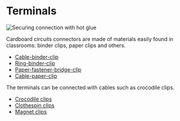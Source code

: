 # Terminals

![Securing connection with hot glue](/assets/terminals.jpg)

Cardboard circuits connectors are made of materials easily found in classrooms: binder clips, paper clips and others.

* [Cable-binder-clip](/terminals/cable-binder-clip)
* [Ring-binder-clip](/terminals/ring-binder-clip)
* [Paper-fastener-bridge-clip](/terminals/paper-fastener-bridge)
* [Cable-paper-clip](/terminals/cable-paper-clip)

The terminals can be connected with cables such as crocodile clips.

* [Crocodile clips](/terminals/crocodile-clips)
* [Clothespin clips](/terminals/clothespin-clips)
* [Magnet clips](/terminals/magnet-clips)
